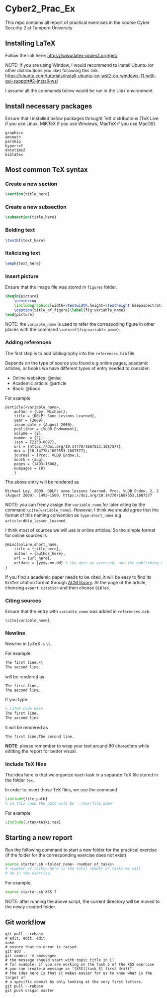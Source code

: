 # Cyber2_Prac_Ex
This repo contains all report of practical exercises in the course Cyber Security 2 at Tampere University

## Installing LaTeX

Follow the link here: https://www.latex-project.org/get/

NOTE: If you are using Window, I would recommend to install
Ubuntu (or other distributions you like) following
this link: https://ubuntu.com/tutorials/install-ubuntu-on-wsl2-on-windows-11-with-gui-support#2-install-wsl

I assume all the commands below would be run in the
Unix environment.

## Install necessary packages

Ensure that I installed below packages throught TeX distributions (TeX Live if you use Linux, MiKTeX if you use Windows, MacTeX if you use MacOS).

```
graphicx  
amsmath  
parskip  
hyperref  
datetime2  
biblatex
```

## Most common TeX syntax

### Create a new section
```tex
\section{title_here}
```

### Create a new subsection
```tex
\subsection{title_here}
```

### Bolding text
```tex
\textbf{text_here}
```

### Italicizing text
```tex
\emph{text_here}
```

### Insert picture
Ensure that the image file was stored in `figures` folder.

```tex
\begin{picture}
    \centering
    \includegraphics[width=\textwidth,height=\textheight,keepaspectratio]{file_name}
    \caption{title_of_figure}\label{fig:variable_name}
\end{picture}
```

NOTE: the `variable_name` is used to refer the correspoding figure in other places with the command 
`\autoref{fig:variable_name}`.

### Adding references

The first step is to add bibliography into the `references.bib` file.

Depends on the type of source you found e.g online pages, academic articles, or books we have different types of entry needed to consider:
- Online websites: @misc
- Academic article: @article
- Book: @book

For example
```
@article{<variable_name>,
    author = {Ley, Michael},
    title = {DBLP: Some Lessons Learned},
    year = {2009},
    issue_date = {August 2009},
    publisher = {VLDB Endowment},
    volume = {2},
    number = {2},
    issn = {2150-8097},
    url = {https://doi.org/10.14778/1687553.1687577},
    doi = {10.14778/1687553.1687577},
    journal = {Proc. VLDB Endow.},
    month = {aug},
    pages = {1493–1500},
    numpages = {8}
    }

```

The above entry will be rendered as
```
Michael Ley. 2009. DBLP: some lessons learned. Proc. VLDB Endow. 2, 2 (August 2009), 1493–1500. https://doi.org/10.14778/1687553.1687577
```

NOTE: you can freely assign the `variable_name` for later citing by the command `\cite{variable_name}`. However, I think we should agree that the format of this naming convention as `type:short_name` e.g `article:dblp_lesson_learned`.

I think most of sources we will use is online articles. So the simple format for online sources is
```tex
@misc{online:short_name,
    title = {title_here},
    author = {author_here},
    url = {url_here},
    urldate = {yyyy-mm-dd} % the date we accessed, not the publishing date
}
```

If you find a academic paper needs to be cited, it will be easy to find its `BibTeX` citation format through [ACM library](https://dl.acm.org/). At the page of the article, choosing `export citation` and then choose `BibTeX`.

### Citing sources
Ensure that the entry with `variable_name` was added in `references.bib`.
```
\cite{variable_name}.
```

### Newline
Newline in LaTeX is `\\`.

For example
```tex
The first line.\\
The second line.
```
will be rendered as
```
The first line.
The second line.
```

If you type
```tex
% LaTeX code here
The first line.
The second line
```
it will be rendered as
```
The first line.The second line.
```

**NOTE**: please remember to wrap your text around 80 characters while
editting the report for better visual.

### Include TeX files
The idea here is that we organize each task in a separate TeX file stored
in the folder `tex`.

In order to insert those TeX files, we use the command
```tex
\include{file_path}
% in this case the path will be './tex/file_name'
```

For example
```tex
\include{./tex/task1.tex}
```

## Starting a new report
Run the following command to start a new folder for the practical exercise (if the folder for the corresponding exercise does not exist)
```bash
source starter.sh <folder_name> <number_of_tasks>
# <number_of_tasks> here is the total number of tasks we will
# do in the exercise.
```
For example,
```bash
source starter.sh XSS 7
```

NOTE: after running the above script, the current directory will be moved to the newly created folder.

## Git workflow
```shell
git pull --rebase
# edit, edit, edit
make
# ensure that no error is raised.
git add .
git commit -m <message>
# the message should start with topic title in []
# for example: if you are working on the task 5 of the XSS exercise
# you can create a message as "[XSS][task_5] first draft"
# the idea here is that it makes easier for us to know what is the target of
# a specific commit by only looking at the very first letters.
git pull --rebase
git push origin master
```